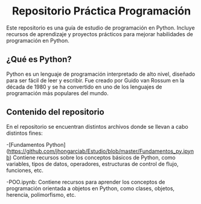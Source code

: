 <h1 align="center">Repositorio Práctica Programación</h1> 

Este repositorio es una guía de estudio de programación en Python. Incluye recursos de aprendizaje y proyectos prácticos para mejorar habilidades de programación en Python.

## ¿Qué es Python?
Python es un lenguaje de programación interpretado de alto nivel, diseñado para ser fácil de leer y escribir. Fue creado por Guido van Rossum en la década de 1980 y se ha convertido en uno de los lenguajes de programación más populares del mundo.

## Contenido del repositorio

En el repositorio se encuentran distintos archivos donde se llevan a cabo distintos fines:

-[Fundamentos Python] (https://github.com/jhongarciab/Estudio/blob/master/Fundamentos_py.ipynb) Contiene recursos sobre los conceptos básicos de Python, como variables, tipos de datos, operadores, estructuras de control de flujo, funciones, etc.

-POO.ipynb: Contiene recursos para aprender los conceptos de programación orientada a objetos en Python, como clases, objetos, herencia, polimorfismo, etc.
